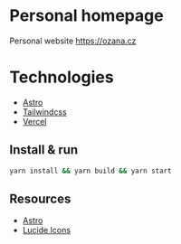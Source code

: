 # Personal homepage

Personal website https://ozana.cz

# Technologies 

- [Astro](https://astro.build/)
- [Tailwindcss](https://tailwindcss.com/)
- [Vercel](https://vercel.com/)

## Install & run

```bash
yarn install && yarn build && yarn start
```


## Resources

- [Astro](https://astro.build/)
- [Lucide Icons](https://lucide.dev/)